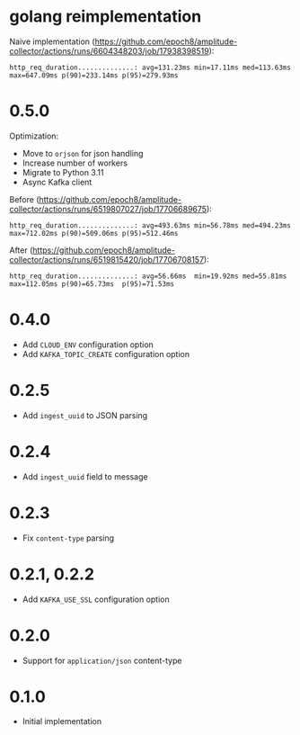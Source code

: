 # golang reimplementation

Naive implementation (https://github.com/epoch8/amplitude-collector/actions/runs/6604348203/job/17938398519):
```
http_req_duration..............: avg=131.23ms min=17.11ms med=113.63ms max=647.09ms p(90)=233.14ms p(95)=279.93ms
```

# 0.5.0

Optimization:

* Move to `orjson` for json handling
* Increase number of workers
* Migrate to Python 3.11
* Async Kafka client


Before (https://github.com/epoch8/amplitude-collector/actions/runs/6519807027/job/17706689675):

```
http_req_duration..............: avg=493.63ms min=56.78ms med=494.23ms max=712.02ms p(90)=509.06ms p(95)=512.46ms
```

After (https://github.com/epoch8/amplitude-collector/actions/runs/6519815420/job/17706708157):

```
http_req_duration..............: avg=56.66ms  min=19.92ms med=55.81ms max=112.05ms p(90)=65.73ms  p(95)=71.53ms
```

# 0.4.0

* Add `CLOUD_ENV` configuration option
* Add `KAFKA_TOPIC_CREATE` configuration option

# 0.2.5

* Add `ingest_uuid` to JSON parsing

# 0.2.4

* Add `ingest_uuid` field to message

# 0.2.3

* Fix `content-type` parsing

# 0.2.1, 0.2.2

* Add `KAFKA_USE_SSL` configuration option

# 0.2.0

* Support for `application/json` content-type

# 0.1.0

* Initial implementation
